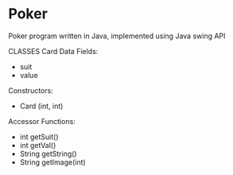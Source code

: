 # Poker
Poker program written in Java, implemented using Java swing API


CLASSES
Card
Data Fields:
- suit
- value
 
Constructors:
- Card (int, int)
 
Accessor Functions:
- int getSuit()
- int getVal()
- String getString()
- String getImage(int)
 
